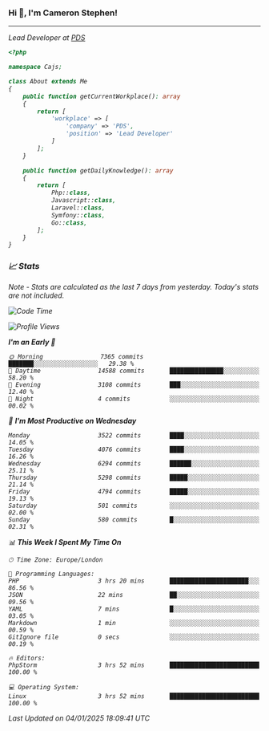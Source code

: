 ### Hi 👋, I'm Cameron Stephen!
<hr>
<p><em>Lead Developer at <a href="https://prindatasolutions.co.uk">PDS</a></p>


```php
<?php

namespace Cajs;

class About extends Me
{
    public function getCurrentWorkplace(): array
    {
        return [
            'workplace' => [
                'company' => 'PDS',
                'position' => 'Lead Developer'
            ]
        ];
    }

    public function getDailyKnowledge(): array
    {
        return [
            Php::class,
            Javascript::class,
            Laravel::class,
            Symfony::class,
            Go::class,
        ];
    }
}
```

### 📈 Stats
<p><em>Note - Stats are calculated as the last 7 days from yesterday. Today's stats are not included.</em></p>


<!--START_SECTION:waka-->
![Code Time](http://img.shields.io/badge/Code%20Time-4%2C155%20hrs%2032%20mins-blue)

![Profile Views](http://img.shields.io/badge/Profile%20Views-0-blue)

**I'm an Early 🐤** 

```text
🌞 Morning                7365 commits        ███████░░░░░░░░░░░░░░░░░░   29.38 % 
🌆 Daytime                14588 commits       ███████████████░░░░░░░░░░   58.20 % 
🌃 Evening                3108 commits        ███░░░░░░░░░░░░░░░░░░░░░░   12.40 % 
🌙 Night                  4 commits           ░░░░░░░░░░░░░░░░░░░░░░░░░   00.02 % 
```
📅 **I'm Most Productive on Wednesday** 

```text
Monday                   3522 commits        ████░░░░░░░░░░░░░░░░░░░░░   14.05 % 
Tuesday                  4076 commits        ████░░░░░░░░░░░░░░░░░░░░░   16.26 % 
Wednesday                6294 commits        ██████░░░░░░░░░░░░░░░░░░░   25.11 % 
Thursday                 5298 commits        █████░░░░░░░░░░░░░░░░░░░░   21.14 % 
Friday                   4794 commits        █████░░░░░░░░░░░░░░░░░░░░   19.13 % 
Saturday                 501 commits         ░░░░░░░░░░░░░░░░░░░░░░░░░   02.00 % 
Sunday                   580 commits         █░░░░░░░░░░░░░░░░░░░░░░░░   02.31 % 
```


📊 **This Week I Spent My Time On** 

```text
🕑︎ Time Zone: Europe/London

💬 Programming Languages: 
PHP                      3 hrs 20 mins       ██████████████████████░░░   86.56 % 
JSON                     22 mins             ██░░░░░░░░░░░░░░░░░░░░░░░   09.56 % 
YAML                     7 mins              █░░░░░░░░░░░░░░░░░░░░░░░░   03.05 % 
Markdown                 1 min               ░░░░░░░░░░░░░░░░░░░░░░░░░   00.59 % 
GitIgnore file           0 secs              ░░░░░░░░░░░░░░░░░░░░░░░░░   00.19 % 

🔥 Editors: 
PhpStorm                 3 hrs 52 mins       █████████████████████████   100.00 % 

💻 Operating System: 
Linux                    3 hrs 52 mins       █████████████████████████   100.00 % 
```


 Last Updated on 04/01/2025 18:09:41 UTC
<!--END_SECTION:waka-->

